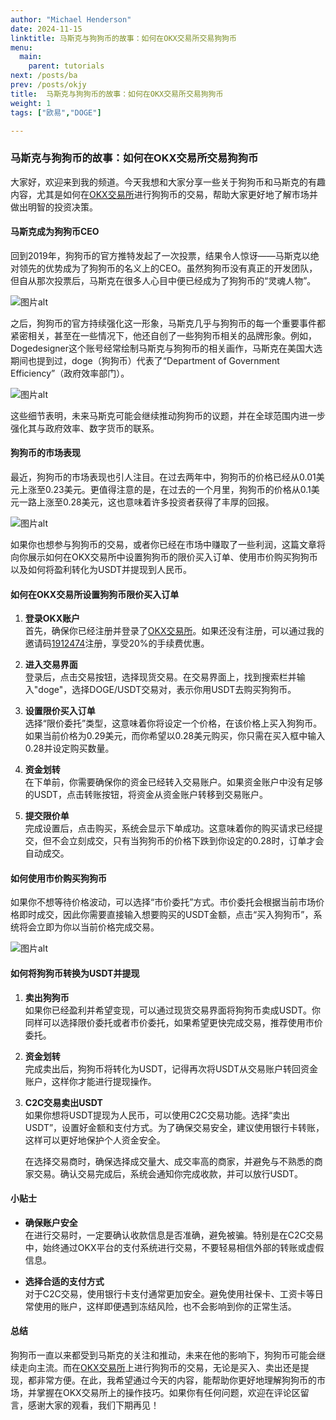 ```yaml
---
author: "Michael Henderson"
date: 2024-11-15
linktitle: 马斯克与狗狗币的故事：如何在OKX交易所交易狗狗币
menu:
  main:
    parent: tutorials
next: /posts/ba
prev: /posts/okjy
title:  马斯克与狗狗币的故事：如何在OKX交易所交易狗狗币
weight: 1
tags: ["欧易","DOGE"]

---
```

### 马斯克与狗狗币的故事：如何在OKX交易所交易狗狗币

大家好，欢迎来到我的频道。今天我想和大家分享一些关于狗狗币和马斯克的有趣内容，尤其是如何在[OKX交易所](https://okx.com/join/1912474)进行狗狗币的交易，帮助大家更好地了解市场并做出明智的投资决策。

#### 马斯克成为狗狗币CEO

回到2019年，狗狗币的官方推特发起了一次投票，结果令人惊讶——马斯克以绝对领先的优势成为了狗狗币的名义上的CEO。虽然狗狗币没有真正的开发团队，但自从那次投票后，马斯克在很多人心目中便已经成为了狗狗币的“灵魂人物”。

![图片alt](https://ice.frostsky.com/2024/11/15/e7e80239151511a9f7f578cd45d00c8d.png "dogecoin")

之后，狗狗币的官方持续强化这一形象，马斯克几乎与狗狗币的每一个重要事件都紧密相关，甚至在一些情况下，他还自创了一些狗狗币相关的品牌形象。例如，Dogedesigner这个账号经常绘制马斯克与狗狗币的相关画作，马斯克在美国大选期间也提到过，doge（狗狗币）代表了“Department of Government Efficiency”（政府效率部门）。

![图片alt](https://ice.frostsky.com/2024/11/15/294d6bdf4635fb8325e4eca8ec8932cc.png "doge")

这些细节表明，未来马斯克可能会继续推动狗狗币的议题，并在全球范围内进一步强化其与政府效率、数字货币的联系。

#### 狗狗币的市场表现

最近，狗狗币的市场表现也引人注目。在过去两年中，狗狗币的价格已经从0.01美元上涨至0.23美元。更值得注意的是，在过去的一个月里，狗狗币的价格从0.1美元一路上涨至0.28美元，这也意味着许多投资者获得了丰厚的回报。

![图片alt](https://ice.frostsky.com/2024/11/15/9c687b4e1608c66566fec04f34303225.png "狗狗币")

如果你也想参与狗狗币的交易，或者你已经在市场中赚取了一些利润，这篇文章将向你展示如何在OKX交易所中设置狗狗币的限价买入订单、使用市价购买狗狗币以及如何将盈利转化为USDT并提现到人民币。

#### 如何在OKX交易所设置狗狗币限价买入订单

1. **登录OKX账户**  
   首先，确保你已经注册并登录了[OKX交易所](https://okx.com/join/1912474)。如果还没有注册，可以通过我的邀请码[1912474](https://okx.com/join/1912474)注册，享受20%的手续费优惠。

2. **进入交易界面**  
   登录后，点击交易按钮，选择现货交易。在交易界面上，找到搜索栏并输入"doge"，选择DOGE/USDT交易对，表示你用USDT去购买狗狗币。

3. **设置限价买入订单**  
   选择“限价委托”类型，这意味着你将设定一个价格，在该价格上买入狗狗币。如果当前价格为0.29美元，而你希望以0.28美元购买，你只需在买入框中输入0.28并设定购买数量。

4. **资金划转**  
   在下单前，你需要确保你的资金已经转入交易账户。如果资金账户中没有足够的USDT，点击转账按钮，将资金从资金账户转移到交易账户。

5. **提交限价单**  
   完成设置后，点击购买，系统会显示下单成功。这意味着你的购买请求已经提交，但不会立刻成交，只有当狗狗币的价格下跌到你设定的0.28时，订单才会自动成交。

#### 如何使用市价购买狗狗币

如果你不想等待价格波动，可以选择“市价委托”方式。市价委托会根据当前市场价格即时成交，因此你需要直接输入想要购买的USDT金额，点击“买入狗狗币”，系统将会立即为你以当前价格完成交易。

![图片alt](https://ice.frostsky.com/2024/11/15/5c4800503c5c2be3c412ab4cca8b4f48.png "okx交易")

#### 如何将狗狗币转换为USDT并提现

1. **卖出狗狗币**  
   如果你已经盈利并希望变现，可以通过现货交易界面将狗狗币卖成USDT。你同样可以选择限价委托或者市价委托，如果希望更快完成交易，推荐使用市价委托。

2. **资金划转**  
   完成卖出后，狗狗币将转化为USDT，记得再次将USDT从交易账户转回资金账户，这样你才能进行提现操作。

3. **C2C交易卖出USDT**  
   如果你想将USDT提现为人民币，可以使用C2C交易功能。选择“卖出USDT”，设置好金额和支付方式。为了确保交易安全，建议使用银行卡转账，这样可以更好地保护个人资金安全。

   在选择交易商时，确保选择成交量大、成交率高的商家，并避免与不熟悉的商家交易。确认交易完成后，系统会通知你完成收款，并可以放行USDT。

#### 小贴士

- **确保账户安全**  
  在进行交易时，一定要确认收款信息是否准确，避免被骗。特别是在C2C交易中，始终通过OKX平台的支付系统进行交易，不要轻易相信外部的转账或虚假信息。

- **选择合适的支付方式**  
  对于C2C交易，使用银行卡支付通常更加安全。避免使用社保卡、工资卡等日常使用的账户，这样即便遇到冻结风险，也不会影响到你的正常生活。

#### 总结

狗狗币一直以来都受到马斯克的关注和推动，未来在他的影响下，狗狗币可能会继续走向主流。而在[OKX交易所](https://okx.com/join/1912474)上进行狗狗币的交易，无论是买入、卖出还是提现，都非常方便。在此，我希望通过今天的内容，能帮助你更好地理解狗狗币的市场，并掌握在OKX交易所上的操作技巧。如果你有任何问题，欢迎在评论区留言，感谢大家的观看，我们下期再见！